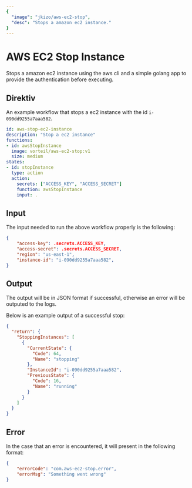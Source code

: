 ```yaml
---
{
  "image": "jkizo/aws-ec2-stop",
  "desc": "Stops a amazon ec2 instance."
}
---
```


# AWS EC2 Stop Instance

Stops a amazon ec2 instance using the aws cli and a simple golang app to provide the authentication before executing.

## Direktiv

An example workflow that stops a ec2 instance with the id `i-090dd9255a7aaa582`.

```yaml
id: aws-stop-ec2-instance
description: "Stop a ec2 instance"
functions:
- id: awsStopInstance
  image: vorteil/aws-ec2-stop:v1
  size: medium
states:
- id: stopInstance
  type: action
  action:
    secrets: ["ACCESS_KEY", "ACCESS_SECRET"]
    function: awsStopInstance
    input: .
```

## Input

The input needed to run the above workflow properly is the following:

```json
{
    "access-key": .secrets.ACCESS_KEY,
    "access-secret": .secrets.ACCESS_SECRET,
    "region": "us-east-1",
    "instance-id": "i-090dd9255a7aaa582",
}
```

## Output

The output will be in JSON format if successful, otherwise an error will be outputed to the logs.

Below is an example output of a successful stop:
```json
{
  "return": {
    "StoppingInstances": [
      {
        "CurrentState": {
          "Code": 64,
          "Name": "stopping"
        },
        "InstanceId": "i-090dd9255a7aaa582",
        "PreviousState": {
          "Code": 16,
          "Name": "running"
        }
      }
    ]
  }
}
```

## Error

In the case that an error is encountered, it will present in the following format:

```json
{
    "errorCode": "com.aws-ec2-stop.error",
    "errorMsg": "Something went wrong"
}
```